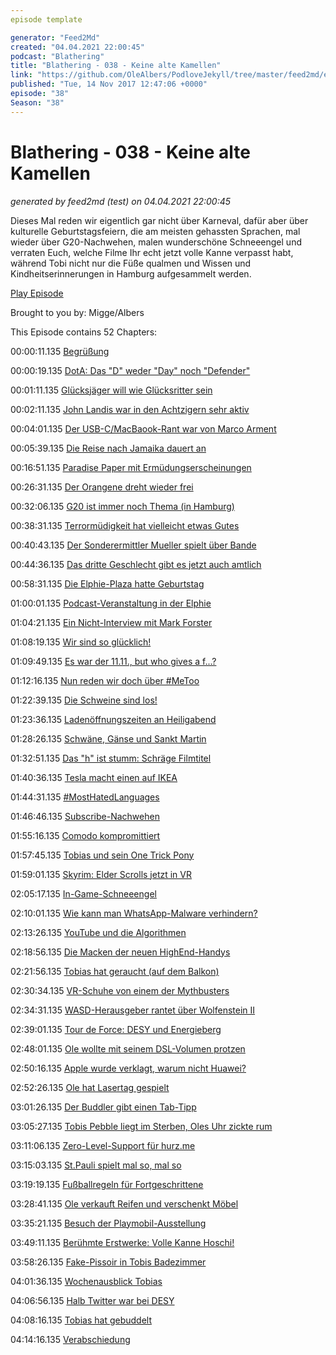 ```yaml
---
episode template

generator: "Feed2Md"
created: "04.04.2021 22:00:45"
podcast: "Blathering"
title: "Blathering - 038 - Keine alte Kamellen"
link: "https://github.com/OleAlbers/PodloveJekyll/tree/master/feed2md/example/export/seasons/2/2017/11/Blathering - 038 - Keine alte Kamellen.md"
published: "Tue, 14 Nov 2017 12:47:06 +0000"
episode: "38"
Season: "38"
---
```


# Blathering - 038 - Keine alte Kamellen
_generated by feed2md (test) on 04.04.2021 22:00:45_

Dieses Mal reden wir eigentlich gar nicht über Karneval, dafür aber über kulturelle Geburtstagsfeiern, die am meisten gehassten Sprachen, mal wieder über G20-Nachwehen, malen wunderschöne Schneeengel und verraten Euch, welche Filme Ihr echt jetzt volle Kanne verpasst habt, während Tobi nicht nur die Füße qualmen und Wissen und Kindheitserinnerungen in Hamburg aufgesammelt werden.

[Play Episode](https://www.blathering.de/podlove/file/365/s/feed/c/mp3/blathering_038.mp3)

Brought to you by: Migge/Albers

This Episode contains 52 Chapters:


00:00:11.135 [Begrüßung]()

00:00:19.135 [DotA: Das "D" weder "Day" noch "Defender"](https://de.wikipedia.org/wiki/Defense_of_the_Ancients)

00:01:11.135 [Glücksjäger will wie Glücksritter sein](https://de.wikipedia.org/wiki/Die_Gl%C3%BCcksritter_(Film))

00:02:11.135 [John Landis war in den Achtzigern sehr aktiv](https://de.wikipedia.org/wiki/John_Landis)

00:04:01.135 [Der USB-C/MacBaook-Rant war von Marco Arment](https://de.wikipedia.org/wiki/Marco_Arment)

00:05:39.135 [Die Reise nach Jamaika dauert an](http://www.der-postillon.com/2017/11/sondierung.html)

00:16:51.135 [Paradise Paper mit Ermüdungserscheinungen](https://interaktiv.tagesanzeiger.ch/2017/paradise-papers/inside-nike/?openincontroller)

00:26:31.135 [Der Orangene dreht wieder frei](http://www.taz.de/!5384960/)

00:32:06.135 [G20 ist immer noch Thema (in Hamburg)](https://taz.de/G20-Ueberwachungstechnik-filmt-weiter/!5457108/)

00:38:31.135 [Terrormüdigkeit hat vielleicht etwas Gutes](http://www.slate.com/articles/news_and_politics/foreigners/2017/11/terrorist_acts_like_the_new_york_vehicle_attack_are_losing_their_ability.html)

00:40:43.135 [Der Sonderermittler Mueller spielt über Bande](https://de.wikipedia.org/wiki/Al_Capone#Das_Ende_seiner_Karriere)

00:44:36.135 [Das dritte Geschlecht gibt es jetzt auch amtlich](https://www.tagesschau.de/inland/intersexuelle-geschlecht-105.html)

00:58:31.135 [Die Elphie-Plaza hatte Geburtstag](https://www.ndr.de/kultur/Elbphilharmonie-Plaza-feiert-Geburtstag,plaza412.html)

01:00:01.135 [Podcast-Veranstaltung in der Elphie](https://www.elbphilharmonie.de/de/programm/omr-podcast-nacht/9887)

01:04:21.135 [Ein Nicht-Interview mit Mark Forster](http://www.planet-interview.de/interviews/mark-forster/49855/)

01:08:19.135 [Wir sind so glücklich!](https://www.shz.de/regionales/schleswig-holstein/studie-die-gluecklichsten-menschen-leben-in-sh-id18262091.html)

01:09:49.135 [Es war der 11.11., but who gives a f...?](https://twitter.com/ankerherzverlag/status/834729309684301825)

01:12:16.135 [Nun reden wir doch über #MeToo](https://www.nytimes.com/2017/11/10/arts/television/louis-ck-statement.html)

01:22:39.135 [Die Schweine sind los!](https://www.ndr.de/nachrichten/hamburg/Jaeger-erschiessen-Wildschweine-in-Duvenstedt,wildschweine384.html)

01:23:36.135 [Ladenöffnungszeiten an Heiligabend](https://www.schnelle-online.info/Ladenoeffnungszeiten/Heiligabend.html)

01:28:26.135 [Schwäne, Gänse und Sankt Martin](https://de.wikipedia.org/wiki/Martinstag)

01:32:51.135 [Das "h" ist stumm: Schräge Filmtitel](https://de.wikipedia.org/wiki/Django_kennt_kein_Erbarmen)

01:40:36.135 [Tesla macht einen auf IKEA](https://www.wired.de/collection/business/tesla-haendler-muessen-model-3-selbst-zusammenbauen)

01:44:31.135 [#MostHatedLanguages](https://stackoverflow.blog/2017/10/31/disliked-programming-languages/)

01:46:46.135 [Subscribe-Nachwehen](http://www.radiomono.net/rmn049-beim-geld-hoert-die-freundschaft-auf/)

01:55:16.135 [Comodo kompromittiert](https://www.golem.de/news/certificate-authority-comodo-gehoert-jetzt-einem-staatstrojanerbesitzer-1711-130920.html)

01:57:45.135 [Tobias und sein One Trick Pony](https://twitter.com/KBMusicmc/status/926026597764943872)

01:59:01.135 [Skyrim: Elder Scrolls jetzt in VR](https://plus.google.com/u/0/+OleAlbers/posts/eDCnf598mmL)

02:05:17.135 [In-Game-Schneeengel](http://www.express.co.uk/entertainment/gaming/875417/Horizon-Zero-Dawn-Frozen-Wilds-preview-Sony-photo-mode-sequel-PS4-Pro-DLC)

02:10:01.135 [Wie kann man WhatsApp-Malware verhindern?](https://www.googlewatchblog.de/2017/11/mehr-million-malware-google/)

02:13:26.135 [YouTube und die Algorithmen](http://www.zeit.de/digital/internet/2017-11/youtube-kids-videos-missbrauch-algorithmen)

02:18:56.135 [Die Macken der neuen HighEnd-Handys](http://www.zdnet.de/88317361/iphone-x-apple-warnt-vor-display-burn-in/)

02:21:56.135 [Tobias hat geraucht (auf dem Balkon)](https://raucherbalkon.wordpress.com/2017/11/12/rb076n-tobias-migge/)

02:30:34.135 [VR-Schuhe von einem der Mythbusters](https://www.indiegogo.com/projects/jamie-hyneman-s-virtual-reality-electric-shoes-vr#/)

02:34:31.135 [WASD-Herausgeber rantet über Wolfenstein II](https://www.br.de/radio/bayern2/sendungen/zuendfunk/netz-kultur/wolfenstein-the-new-colossus-nazis-skandal100.html)

02:39:01.135 [Tour de Force: DESY und Energieberg](https://de.wikipedia.org/wiki/Deutsches_Elektronen-Synchrotron)

02:48:01.135 [Ole wollte mit seinem DSL-Volumen protzen](https://de.wikipedia.org/wiki/Byte#Vergleichstabelle)

02:50:16.135 [Apple wurde verklagt, warum nicht Huawei?](https://www.golem.de/news/corephotonics-israelisches-unternehmen-verklagt-apple-wegen-dual-kameras-1711-131026.html)

02:52:26.135 [Ole hat Lasertag gespielt](http://www.lasertag-deutschland.com/hamburg/)

03:01:26.135 [Der Buddler gibt einen Tab-Tipp](https://twitter.com/DerBuddler/status/927840495518339073)

03:05:27.135 [Tobis Pebble liegt im Sterben, Oles Uhr zickte rum]()

03:11:06.135 [Zero-Level-Support für hurz.me](http://hurz.me/)

03:15:03.135 [St.Pauli spielt mal so, mal so](https://www.youtube.com/watch?v=P0zZFAcyJ_M)

03:19:19.135 [Fußballregeln für Fortgeschrittene](https://www.fussball-sr.de/forum/index.php?thread/17645-ball-gespielt-und-gegner-getroffen/&postID=236290)

03:28:41.135 [Ole verkauft Reifen und verschenkt Möbel]()

03:35:21.135 [Besuch der Playmobil-Ausstellung](http://kiekeberg-museum.de/playmobil.html)

03:49:11.135 [Berühmte Erstwerke: Volle Kanne Hoschi!](https://de.wikipedia.org/wiki/Gef%C3%A4hrliche_Brandung)

03:58:26.135 [Fake-Pissoir in Tobis Badezimmer](https://plus.google.com/+J%C3%B6rnWarneke/posts/TNKoGETCcJA)

04:01:36.135 [Wochenausblick Tobias]()

04:06:56.135 [Halb Twitter war bei DESY]()

04:08:16.135 [Tobias hat gebuddelt]()

04:14:16.135 [Verabschiedung]()


